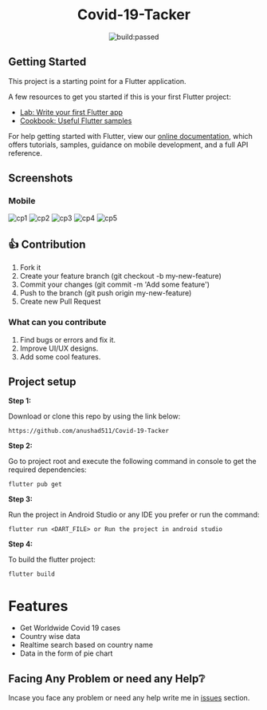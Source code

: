 <h1 align="center">Covid-19-Tacker</h1>
<p align="center"><img align="center" src="https://travis-ci.com/travis-ci/travis-web.svg?branch=master&amp;status=passed" alt="build:passed"></p>

## Getting Started
This project is a starting point for a Flutter application.

A few resources to get you started if this is your first Flutter project:

- [Lab: Write your first Flutter app](https://flutter.dev/docs/get-started/codelab)
- [Cookbook: Useful Flutter samples](https://flutter.dev/docs/cookbook)

For help getting started with Flutter, view our
[online documentation](https://flutter.dev/docs), which offers tutorials,
samples, guidance on mobile development, and a full API reference.

## Screenshots

### Mobile
![cp1](https://user-images.githubusercontent.com/51479606/92601132-1651da00-f2ca-11ea-9633-d5831a0ad3cc.jpg)
![cp2](https://user-images.githubusercontent.com/51479606/92601147-19e56100-f2ca-11ea-985f-2863545f5996.jpg)
![cp3](https://user-images.githubusercontent.com/51479606/92601168-1f42ab80-f2ca-11ea-9cd8-347f42b56260.jpg)
![cp4](https://user-images.githubusercontent.com/51479606/92601185-24075f80-f2ca-11ea-8469-294c24f9ddc8.jpg)
![cp5](https://user-images.githubusercontent.com/51479606/92601200-27025000-f2ca-11ea-81bd-1484a57985da.jpg)

## 👍 Contribution
1. Fork it
2. Create your feature branch (git checkout -b my-new-feature)
3. Commit your changes (git commit -m 'Add some feature')
4. Push to the branch (git push origin my-new-feature)
5. Create new Pull Request

### What can you contribute
1. Find bugs or errors and fix it.
2. Improve UI/UX designs.
3. Add some cool features.

## Project setup

**Step 1:**

Download or clone this repo by using the link below:

```
https://github.com/anushad511/Covid-19-Tacker
```

**Step 2:**

Go to project root and execute the following command in console to get the required dependencies:

```
flutter pub get
```

**Step 3:**

Run the project in Android Studio or any IDE you prefer or run the command:

```
flutter run <DART_FILE> or Run the project in android studio
```

**Step 4:**

To build the flutter project:

```
flutter build
```
# Features

- Get Worldwide Covid 19 cases
- Country wise data
- Realtime search based on country name
- Data in the form of pie chart




## Facing Any Problem or need any Help:grey_question:
Incase you face any problem or need any help write me in [issues](https://github.com/anushad511/Covid-19-Tacker/issues) section. 
